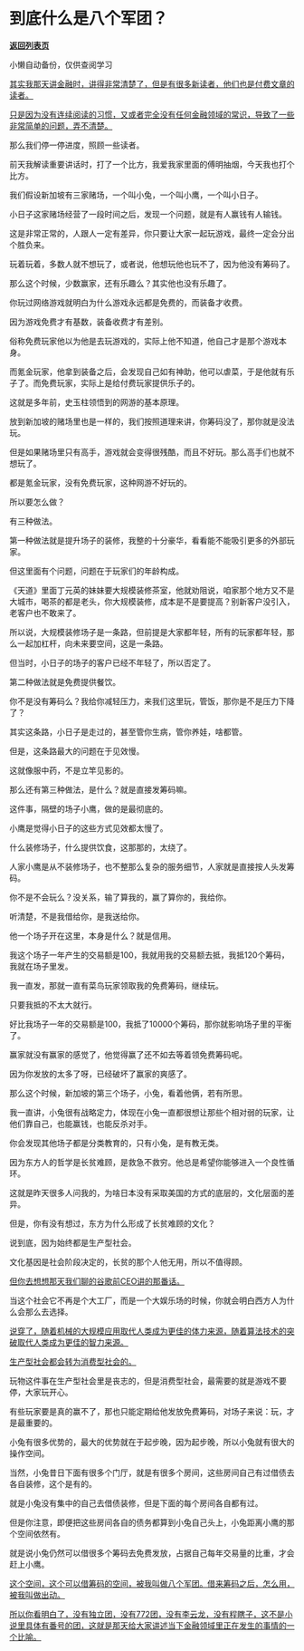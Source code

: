 # 到底什么是八个军团？

[**返回列表页**](/gzh/记忆承载3)

小懒自动备份，仅供查阅学习

[其实我那天讲金融时，讲得非常清楚了，但是有很多新读者，他们也是付费文章的读者。](http://mp.weixin.qq.com/s?__biz=MzkwMzQ1MzczOQ==&mid=2247484200&idx=1&sn=540cecc2f4bb02dc3a0e201a8a40b236&chksm=c0974e6cf7e0c77a72fc1cf646e5a8bf6f279510e30738f27e07afe9a458b4add5f8b16502a8&scene=21#wechat_redirect)

[只是因为没有连续阅读的习惯，又或者完全没有任何金融领域的常识，导致了一些非常简单的问题，弄不清楚。](http://mp.weixin.qq.com/s?__biz=MzkwMzQ1MzczOQ==&mid=2247484200&idx=1&sn=540cecc2f4bb02dc3a0e201a8a40b236&chksm=c0974e6cf7e0c77a72fc1cf646e5a8bf6f279510e30738f27e07afe9a458b4add5f8b16502a8&scene=21#wechat_redirect)  

那么我们停一停进度，照顾一些读者。  

前天我解读重要讲话时，打了一个比方，我爱我家里面的傅明抽烟，今天我也打个比方。

我们假设新加坡有三家赌场，一个叫小兔，一个叫小鹰，一个叫小日子。

小日子这家赌场经营了一段时间之后，发现一个问题，就是有人赢钱有人输钱。  

这是非常正常的，人跟人一定有差异，你只要让大家一起玩游戏，最终一定会分出个胜负来。

玩着玩着，多数人就不想玩了，或者说，他想玩他也玩不了，因为他没有筹码了。  

那么这个时候，少数赢家，还有乐趣么？其实他也没有乐趣了。

你玩过网络游戏就明白为什么游戏永远都是免费的，而装备才收费。  

因为游戏免费才有基数，装备收费才有差别。  

俗称免费玩家他以为他是去玩游戏的，实际上他不知道，他自己才是那个游戏本身。  

而氪金玩家，他拿到装备之后，会发现自己如有神助，他可以虐菜，于是他就有乐子了。而免费玩家，实际上是给付费玩家提供乐子的。  

这就是多年前，史玉柱领悟到的网游的基本原理。  

放到新加坡的赌场里也是一样的，我们按照道理来讲，你筹码没了，那你就是没法玩。  

但是如果赌场里只有高手，游戏就会变得很残酷，而且不好玩。那么高手们也就不想玩了。

都是氪金玩家，没有免费玩家，这种网游不好玩的。

所以要怎么做？  

有三种做法。

第一种做法就是提升场子的装修，我整的十分豪华，看看能不能吸引更多的外部玩家。  

但这里面有个问题，问题在于玩家们的年龄构成。  

《天道》里面丁元英的妹妹要大规模装修茶室，他就劝阻说，咱家那个地方又不是大城市，喝茶的都是老头，你大规模装修，成本是不是要提高？别新客户没引入，老客户也不敢来了。  

所以说，大规模装修场子是一条路，但前提是大家都年轻，所有的玩家都年轻，那么一起加杠杆，向未来要空间，这是一条路。  

但当时，小日子的场子的客户已经不年轻了，所以否定了。  

第二种做法就是免费提供餐饮。  

你不是没有筹码么？我给你减轻压力，来我们这里玩，管饭，那你是不是压力下降了？

其实这条路，小日子是走过的，甚至管你生病，管你养娃，啥都管。  

但是，这条路最大的问题在于见效慢。

这就像服中药，不是立竿见影的。  

那么还有第三种做法，是什么？就是直接发筹码嘛。

这件事，隔壁的场子小鹰，做的是最彻底的。  

小鹰是觉得小日子的这些方式见效都太慢了。

什么装修场子，什么提供饮食，这那那的，太绕了。

人家小鹰是从不装修场子，也不整那么复杂的服务细节，人家就是直接按人头发筹码。

你不是不会玩么？没关系，输了算我的，赢了算你的，我给你。  

听清楚，不是我借给你，是我送给你。  

他一个场子开在这里，本身是什么？就是信用。  

我这个场子一年产生的交易额是100，我就用我的交易额去抵，我抵120个筹码，我就在场子里发。  

我一直发，那就一直有菜鸟玩家领取我的免费筹码，继续玩。

只要我抵的不太大就行。  

好比我场子一年的交易额是100，我抵了10000个筹码，那你就影响场子里的平衡了。  

赢家就没有赢家的感觉了，他觉得赢了还不如去等着领免费筹码呢。  

因为你发放的太多了呀，已经破坏了赢家的爽感了。

那么这个时候，新加坡的第三个场子，小兔，看着他俩，若有所思。  

我一直讲，小兔很有战略定力，体现在小兔一直都很想让那些个相对弱的玩家，让他们靠自己，也能赢钱，也能反杀对手。  

你会发现其他场子都是分类教育的，只有小兔，是有教无类。

因为东方人的哲学是长贫难顾，是救急不救穷。他总是希望你能够进入一个良性循环。

这就是昨天很多人问我的，为啥日本没有采取美国的方式的底层的，文化层面的差异。

但是，你有没有想过，东方为什么形成了长贫难顾的文化？  

说到底，因为始终都是生产型社会。

文化基因是社会阶段决定的，长贫的那个人他无用，所以不值得顾。  

[但你去想想那天我们聊的谷歌前CEO讲的那番话。](http://mp.weixin.qq.com/s?__biz=MzkwMzQ1MzczOQ==&mid=2247484200&idx=1&sn=540cecc2f4bb02dc3a0e201a8a40b236&chksm=c0974e6cf7e0c77a72fc1cf646e5a8bf6f279510e30738f27e07afe9a458b4add5f8b16502a8&scene=21#wechat_redirect)

当这个社会它不再是个大工厂，而是一个大娱乐场的时候，你就会明白西方人为什么会那么去选择。

[说穿了，随着机械的大规模应用取代人类成为更佳的体力来源，随着算法技术的突破取代人类成为更佳的智力来源。](http://mp.weixin.qq.com/s?__biz=MzkwMzQ1MzczOQ==&mid=2247484200&idx=1&sn=540cecc2f4bb02dc3a0e201a8a40b236&chksm=c0974e6cf7e0c77a72fc1cf646e5a8bf6f279510e30738f27e07afe9a458b4add5f8b16502a8&scene=21#wechat_redirect)

[生产型社会都会转为消费型社会的。](http://mp.weixin.qq.com/s?__biz=MzkwMzQ1MzczOQ==&mid=2247484200&idx=1&sn=540cecc2f4bb02dc3a0e201a8a40b236&chksm=c0974e6cf7e0c77a72fc1cf646e5a8bf6f279510e30738f27e07afe9a458b4add5f8b16502a8&scene=21#wechat_redirect)  

玩物这件事在生产型社会里是丧志的，但是消费型社会，最需要的就是游戏不要停，大家玩开心。

有些玩家要是真的赢不了，那也只能定期给他发放免费筹码，对场子来说：玩，才是最重要的。

小兔有很多优势的，最大的优势就在于起步晚，因为起步晚，所以小兔就有很大的操作空间。  

当然，小兔昔日下面有很多个门厅，就是有很多个房间，这些房间自己有过借债去各自装修，这个是有的。  

就是小兔没有集中的自己去借债装修，但是下面的每个房间各自都有过。  

但是你注意，即便把这些房间各自的债务都算到小兔自己头上，小兔距离小鹰的那个空间依然有。

就是说小兔仍然可以借很多个筹码去免费发放，占据自己每年交易量的比重，才会赶上小鹰。  

[这个空间，这个可以借筹码的空间，被我叫做八个军团。借来筹码之后，怎么用，被我叫做出动。](http://mp.weixin.qq.com/s?__biz=MzkwMzQ1MzczOQ==&mid=2247484200&idx=1&sn=540cecc2f4bb02dc3a0e201a8a40b236&chksm=c0974e6cf7e0c77a72fc1cf646e5a8bf6f279510e30738f27e07afe9a458b4add5f8b16502a8&scene=21#wechat_redirect)

[所以你看明白了，没有独立团，没有772团，没有李云龙，没有程瞎子，这不是小说里具体有番号的团，这就是那天给大家讲述当下金融领域里正在发生的事情的一个比喻。](http://mp.weixin.qq.com/s?__biz=MzkwMzQ1MzczOQ==&mid=2247484200&idx=1&sn=540cecc2f4bb02dc3a0e201a8a40b236&chksm=c0974e6cf7e0c77a72fc1cf646e5a8bf6f279510e30738f27e07afe9a458b4add5f8b16502a8&scene=21#wechat_redirect)

